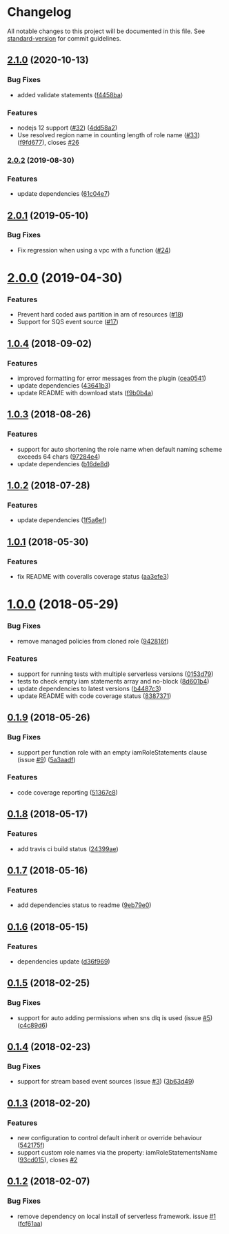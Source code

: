 # Changelog

All notable changes to this project will be documented in this file. See [standard-version](https://github.com/conventional-changelog/standard-version) for commit guidelines.

## [2.1.0](https://github.com/functionalone/serverless-iam-roles-per-function/compare/v2.0.2...v2.1.0) (2020-10-13)


### Bug Fixes

* added validate statements ([f4458ba](https://github.com/functionalone/serverless-iam-roles-per-function/commit/f4458ba))


### Features

* nodejs 12 support ([#32](https://github.com/functionalone/serverless-iam-roles-per-function/issues/32)) ([4dd58a2](https://github.com/functionalone/serverless-iam-roles-per-function/commit/4dd58a2))
* Use resolved region name in counting length of role name ([#33](https://github.com/functionalone/serverless-iam-roles-per-function/issues/33)) ([f9fd677](https://github.com/functionalone/serverless-iam-roles-per-function/commit/f9fd677)), closes [#26](https://github.com/functionalone/serverless-iam-roles-per-function/issues/26)

### [2.0.2](https://github.com/functionalone/serverless-iam-roles-per-function/compare/v2.0.1...v2.0.2) (2019-08-30)


### Features

* update dependencies ([61c04e7](https://github.com/functionalone/serverless-iam-roles-per-function/commit/61c04e7))

<a name="2.0.1"></a>
## [2.0.1](https://github.com/functionalone/serverless-iam-roles-per-function/compare/v2.0.0...v2.0.1) (2019-05-10)


### Bug Fixes
* Fix regression when using a vpc with a function ([#24](https://github.com/functionalone/serverless-iam-roles-per-function/issues/24))


<a name="2.0.0"></a>
# [2.0.0](https://github.com/functionalone/serverless-iam-roles-per-function/compare/v1.0.4...v2.0.0) (2019-04-30)


### Features
* Prevent hard coded aws partition in arn of resources ([#18](https://github.com/functionalone/serverless-iam-roles-per-function/issues/18))
* Support for SQS event source ([#17](https://github.com/functionalone/serverless-iam-roles-per-function/issues/17))

<a name="1.0.4"></a>
## [1.0.4](https://github.com/functionalone/serverless-iam-roles-per-function/compare/v1.0.3...v1.0.4) (2018-09-02)


### Features

* improved formatting for error messages from the plugin ([cea0541](https://github.com/functionalone/serverless-iam-roles-per-function/commit/cea0541))
* update dependencies ([43641b3](https://github.com/functionalone/serverless-iam-roles-per-function/commit/43641b3))
* update README with download stats ([f9b0b4a](https://github.com/functionalone/serverless-iam-roles-per-function/commit/f9b0b4a))



<a name="1.0.3"></a>
## [1.0.3](https://github.com/functionalone/serverless-iam-roles-per-function/compare/v1.0.2...v1.0.3) (2018-08-26)


### Features

* support for auto shortening the role name when default naming scheme exceeds 64 chars ([97284e4](https://github.com/functionalone/serverless-iam-roles-per-function/commit/97284e4))
* update dependencies ([b16de8d](https://github.com/functionalone/serverless-iam-roles-per-function/commit/b16de8d))



<a name="1.0.2"></a>
## [1.0.2](https://github.com/functionalone/serverless-iam-roles-per-function/compare/v1.0.1...v1.0.2) (2018-07-28)


### Features

* update dependencies ([1f5a6ef](https://github.com/functionalone/serverless-iam-roles-per-function/commit/1f5a6ef))



<a name="1.0.1"></a>
## [1.0.1](https://github.com/functionalone/serverless-iam-roles-per-function/compare/v1.0.0...v1.0.1) (2018-05-30)


### Features

* fix README with coveralls coverage status ([aa3efe3](https://github.com/functionalone/serverless-iam-roles-per-function/commit/aa3efe3))



<a name="1.0.0"></a>
# [1.0.0](https://github.com/functionalone/serverless-iam-roles-per-function/compare/v0.1.9...v1.0.0) (2018-05-29)


### Bug Fixes

* remove managed policies from cloned role ([942816f](https://github.com/functionalone/serverless-iam-roles-per-function/commit/942816f))


### Features

* support for running tests with multiple serverless versions ([0153d79](https://github.com/functionalone/serverless-iam-roles-per-function/commit/0153d79))
* tests to check empty iam statements array and no-block ([8d601b4](https://github.com/functionalone/serverless-iam-roles-per-function/commit/8d601b4))
* update dependencies to latest versions ([b4487c3](https://github.com/functionalone/serverless-iam-roles-per-function/commit/b4487c3))
* update README with code coverage status ([8387371](https://github.com/functionalone/serverless-iam-roles-per-function/commit/8387371))



<a name="0.1.9"></a>
## [0.1.9](https://github.com/functionalone/serverless-iam-roles-per-function/compare/v0.1.8...v0.1.9) (2018-05-26)


### Bug Fixes

* support per function role with an empty iamRoleStatements clause (issue [#9](https://github.com/functionalone/serverless-iam-roles-per-function/issues/9)) ([5a3aadf](https://github.com/functionalone/serverless-iam-roles-per-function/commit/5a3aadf))


### Features

* code coverage reporting ([51367c8](https://github.com/functionalone/serverless-iam-roles-per-function/commit/51367c8))



<a name="0.1.8"></a>
## [0.1.8](https://github.com/functionalone/serverless-iam-roles-per-function/compare/v0.1.7...v0.1.8) (2018-05-17)


### Features

* add travis ci build status ([24399ae](https://github.com/functionalone/serverless-iam-roles-per-function/commit/24399ae))



<a name="0.1.7"></a>
## [0.1.7](https://github.com/functionalone/serverless-iam-roles-per-function/compare/v0.1.6...v0.1.7) (2018-05-16)


### Features

* add dependencies status to readme ([9eb79e0](https://github.com/functionalone/serverless-iam-roles-per-function/commit/9eb79e0))



<a name="0.1.6"></a>
## [0.1.6](https://github.com/functionalone/serverless-iam-roles-per-function/compare/v0.1.5...v0.1.6) (2018-05-15)


### Features

* dependencies update ([d36f969](https://github.com/functionalone/serverless-iam-roles-per-function/commit/d36f969))



<a name="0.1.5"></a>
## [0.1.5](https://github.com/functionalone/serverless-iam-roles-per-function/compare/v0.1.4...v0.1.5) (2018-02-25)


### Bug Fixes

* support for auto adding permissions when sns dlq is used (issue [#5](https://github.com/functionalone/serverless-iam-roles-per-function/issues/5)) ([c4c89d6](https://github.com/functionalone/serverless-iam-roles-per-function/commit/c4c89d6))



<a name="0.1.4"></a>
## [0.1.4](https://github.com/functionalone/serverless-iam-roles-per-function/compare/v0.1.3...v0.1.4) (2018-02-23)


### Bug Fixes

* support for stream based event sources (issue [#3](https://github.com/functionalone/serverless-iam-roles-per-function/issues/3)) ([3b63d49](https://github.com/functionalone/serverless-iam-roles-per-function/commit/3b63d49))



<a name="0.1.3"></a>
## [0.1.3](https://github.com/functionalone/serverless-iam-roles-per-function/compare/v0.1.2...v0.1.3) (2018-02-20)


### Features

* new configuration to control default inherit or override behaviour ([542175f](https://github.com/functionalone/serverless-iam-roles-per-function/commit/542175f))
* support custom role names via the property: iamRoleStatementsName ([93cd015](https://github.com/functionalone/serverless-iam-roles-per-function/commit/93cd015)), closes [#2](https://github.com/functionalone/serverless-iam-roles-per-function/issues/2)



<a name="0.1.2"></a>
## [0.1.2](https://github.com/functionalone/serverless-iam-roles-per-function/compare/v0.1.1...v0.1.2) (2018-02-07)


### Bug Fixes

* remove dependency on local install of serverless framework. issue [#1](https://github.com/functionalone/serverless-iam-roles-per-function/issues/1) ([fcf61aa](https://github.com/functionalone/serverless-iam-roles-per-function/commit/fcf61aa))
